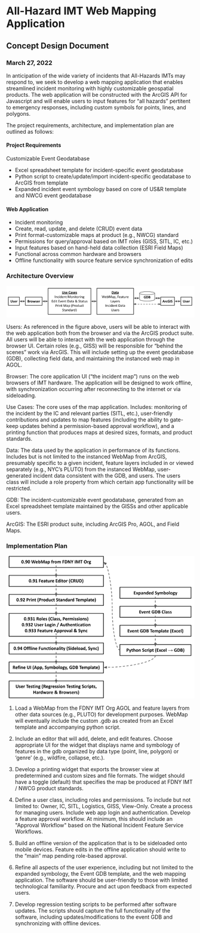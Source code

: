 # All-Hazard IMT Web Mapping Application 
## Concept Design Document
### March 27, 2022

In anticipation of the wide variety of incidents that All-Hazards IMTs may respond to, we seek to develop a web mapping application that enables streamlined incident monitoring with highly customizable geospatial products. The web application will be constructed with the ArcGIS API for Javascript and will enable users to input features for “all hazards” pertitent to emergency responses, including custom symbols for points, lines, and polygons. 

The project requirements, architecture, and implementation plan are outlined as follows:

#### Project Requirements
Customizable Event Geodatabase
- Excel spreadsheet template for incident-specific event geodatabase
- Python script to create/update/import incident-specific geodatabase to ArcGIS from template
- Expanded incident event symbology based on core of US&R template and NWCG event geodatabase
#### Web Application
- Incident monitoring
- Create, read, update, and delete (CRUD) event data 
- Print format-customizable maps at product (e.g., NWCG) standard
- Permissions for query/approval based on IMT roles (GISS, SITL, IC, etc.)
- Input features based on hand-held data collection (ESRI Field Maps)
- Functional across common hardware and browsers
- Offline functionality with source feature service synchronization of edits

### Architecture Overview

![architecture](images/arch_img.png)

Users: 
As referenced in the figure above, users will be able to interact with the web application both from the browser and via the ArcGIS product suite. All users will be able to interact with the web application through the browser UI. Certain roles (e.g., GISS) will be responsible for “behind the scenes” work via ArcGIS. This will include setting up the event geodatabase (GDB), collecting field data, and maintaining the instanced web map in AGOL.

Browser: The core application UI (“the incident map”) runs on the web browsers of IMT hardware. The application will be designed to work offline, with synchronization occurring after reconnecting to the internet or via sideloading.

Use Cases: 
The core uses of the map application. Includes: monitoring of the incident by the IC and relevant parties (SITL, etc.), user-friendly contributions and updates to map features (including the ability to gate-keep updates behind a permission-based approval workflow), and a printing function that produces maps at desired sizes, formats, and product standards.  

Data: 
The data used by the application in performance of its functions. Includes but is not limited to the instanced WebMap from ArcGIS, presumably specific to a given incident, feature layers included in or viewed separately (e.g., NYC’s PLUTO) from the instanced WebMap, user-generated incident data consistent with the GDB, and users. The users class will include a role property from which certain app functionality will be restricted.  

GDB:
The incident-customizable event geodatabase, generated from an Excel spreadsheet template maintained by the GISSs and other applicable users. 

ArcGIS: 
The ESRI product suite, including ArcGIS Pro, AGOL, and Field Maps.

### Implementation Plan

![implementation](images/impl_img.png)

1. Load a WebMap from the FDNY IMT Org AGOL and feature layers from other data sources (e.g., PLUTO) for development purposes. WebMap will eventually include the custom .gdb as created from an Excel template and accompanying python script.

2. Include an editor that will add, delete, and edit features. Choose appropriate UI for the widget that displays name and symbology of features in the gdb organized by data type (point, line, polygon) or ‘genre’ (e.g., wildfire, collapse, etc.).

3. Develop a printing widget that exports the browser view at predetermined and custom sizes and file formats. The widget should have a toggle (default) that specifies the map be produced at FDNY IMT / NWCG product standards.

4. Define a user class, including roles and permissions. To include but not limited to: Owner, IC, SITL, Logistics, GISS, View-Only. Create a process for managing users. Include web app login and authentication. Develop a feature approval workflow. At minimum, this should include an "Approval Workflow" based on the National Incident Feature Service Workflows. 

5. Build an offline version of the application that is to be sideloaded onto mobile devices. Feature edits in the offline application should write to the “main” map pending role-based approval.

6. Refine all aspects of the user experience, including but not limited to the expanded symbology, the Event GDB template, and the web mapping application. The software should be user-friendly to those with limited technological familiarity. Procure and act upon feedback from expected users.

7. Develop regression testing scripts to be performed after software updates. The scripts should capture the full functionality of the software, including updates/modifications to the event GDB and synchronizing with offline devices.
